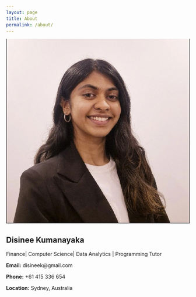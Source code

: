 ```yaml
---
layout: page
title: About
permalink: /about/
---
```



<!-- Sidebar -->
<aside class="w-72 bg-gray-800 p-6 flex flex-col justify-between">
  <div>
    <!-- Use your image here -->
    <img src="/assets/images/about/1720595057457.jpeg" 
         alt="Disinee's Profile" 
         class="w-2 h-2 rounded-full mx-auto shadow mb-4" />
         
  <h2 class="text-center text-xl font-bold">Disinee Kumanayaka</h2>
    <p class="text-center text-sm text-gray-400">Finance| Computer Science| Data Analytics | Programming Tutor</p>

  <div class="mt-6 space-y-2 text-sm text-gray-300">
      <p><strong>Email:</strong> disineek@gmail.com</p>
      <p><strong>Phone:</strong> +61 415 336 654</p>
      <p><strong>Location:</strong> Sydney, Australia</p>
  </div>
  </div>

  <!-- Social Icons -->
  <div class="flex gap-4 justify-center mt-6">
    <a href="#" class="text-xl hover:text-yellow-400"><i class="fab fa-github"></i></a>
    <a href="#" class="text-xl hover:text-blue-500"><i class="fab fa-linkedin"></i></a>
  </div>
</aside>